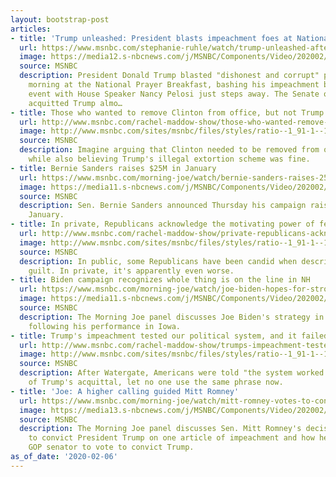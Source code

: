 ```yaml
---
layout: bootstrap-post
articles:
- title: 'Trump unleashed: President blasts impeachment foes at National Prayer Breakfast'
  url: https://www.msnbc.com/stephanie-ruhle/watch/trump-unleashed-after-acquittal-president-blasts-impeachment-foes-at-national-prayer-breakfast-78225989736
  image: https://media12.s-nbcnews.com/j/MSNBC/Components/Video/202002/n_ruhle_trumpprayerbreakfast_200205_1920x1080.nbcnews-fp-1200-630.jpg
  source: MSNBC
  description: President Donald Trump blasted "dishonest and corrupt" people Thursday
    morning at the National Prayer Breakfast, bashing his impeachment before the nonpartisan
    event with House Speaker Nancy Pelosi just steps away. The Senate on Wednesday
    acquitted Trump almo…
- title: Those who wanted to remove Clinton from office, but not Trump
  url: http://www.msnbc.com/rachel-maddow-show/those-who-wanted-remove-clinton-office-not-trump
  image: http://www.msnbc.com/sites/msnbc/files/styles/ratio--1_91-1--1200x630/public/gettyimages-509148004.jpg?itok=jht2FYjc
  source: MSNBC
  description: Imagine arguing that Clinton needed to be removed from office in 1999,
    while also believing Trump's illegal extortion scheme was fine.
- title: Bernie Sanders raises $25M in January
  url: https://www.msnbc.com/morning-joe/watch/bernie-sanders-raises-25m-in-january-78224965636
  image: https://media11.s-nbcnews.com/j/MSNBC/Components/Video/202002/n_mj_sandersr_200206_1920x1080.nbcnews-fp-1200-630.jpg
  source: MSNBC
  description: Sen. Bernie Sanders announced Thursday his campaign raised $25M in
    January.
- title: In private, Republicans acknowledge the motivating power of fear
  url: http://www.msnbc.com/rachel-maddow-show/private-republicans-acknowledge-the-motivating-power-fear
  image: http://www.msnbc.com/sites/msnbc/files/styles/ratio--1_91-1--1200x630/public/gettyimages-151012467_copy.jpg?itok=YvUDRZ4E
  source: MSNBC
  description: In public, some Republicans have been candid when describing Trump's
    guilt. In private, it's apparently even worse.
- title: Biden campaign recognizes whole thing is on the line in NH
  url: https://www.msnbc.com/morning-joe/watch/joe-biden-hopes-for-stronger-finish-in-nh-following-iowa-78224965594
  image: https://media11.s-nbcnews.com/j/MSNBC/Components/Video/202002/n_mj_sevena_200206_1920x1080.nbcnews-fp-1200-630.jpg
  source: MSNBC
  description: The Morning Joe panel discusses Joe Biden's strategy in New Hampshire
    following his performance in Iowa.
- title: Trump's impeachment tested our political system, and it failed
  url: http://www.msnbc.com/rachel-maddow-show/trumps-impeachment-tested-our-political-system-and-it-failed
  image: http://www.msnbc.com/sites/msnbc/files/styles/ratio--1_91-1--1200x630/public/06402292.jpg?itok=SmMShmQP
  source: MSNBC
  description: After Watergate, Americans were told "the system worked." In the wake
    of Trump's acquittal, let no one use the same phrase now.
- title: 'Joe: A higher calling guided Mitt Romney'
  url: https://www.msnbc.com/morning-joe/watch/mitt-romney-votes-to-convict-president-trump-78222917673
  image: https://media13.s-nbcnews.com/j/MSNBC/Components/Video/202002/n_mj_rom_200206_1920x1080.nbcnews-fp-1200-630.jpg
  source: MSNBC
  description: The Morning Joe panel discusses Sen. Mitt Romney's decision to vote
    to convict President Trump on one article of impeachment and how he was the only
    GOP senator to vote to convict Trump.
as_of_date: '2020-02-06'
---
```


